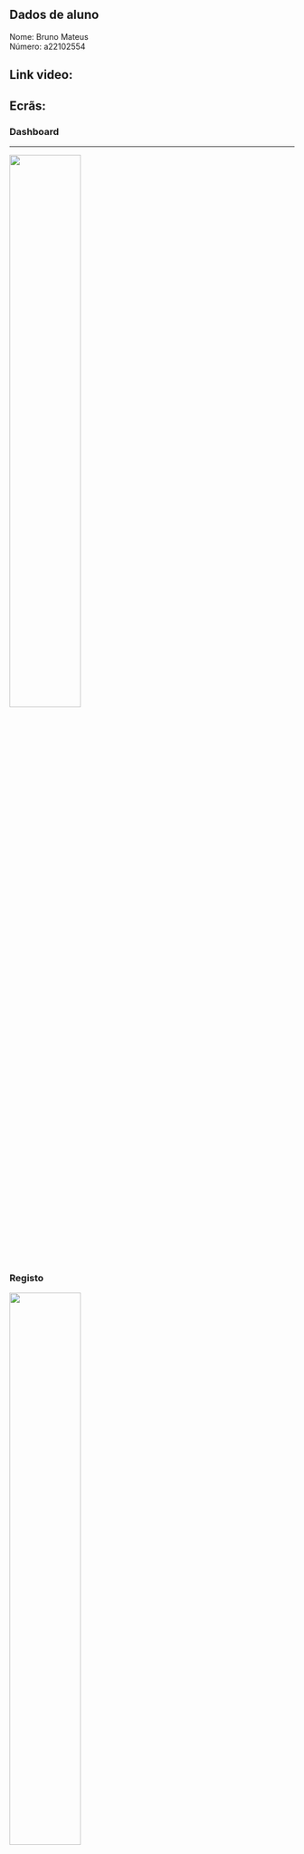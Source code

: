 ## Dados de aluno

Nome: Bruno Mateus <br />
Número: a22102554 <br />


## Link video:
  

## Ecrãs:

### Dashboard
-------------
<img src="img/dashbord.png" height="50%" width="50%">

### Registo
<img src="img/registoFilme1.png" height="50%" width="50%">
<img src="img/registoFilme2.png" height="50%" width="50%">
<img src="img/registoFilme2.png" height="50%" width="50%">
<img src="img/erroCamposObg.png" height="50%" width="50%">
<img src="img/autoCompleteCinema.png" height="50%" width="50%">
<img src="img/popupData.png" height="50%" width="50%">
<img src="img/popupData.png" height="50%" width="50%">

### Lista Filmes
<img src="img/listaFilmes.png" height="50%" width="50%">
<img src="img/rodarEcra.png" height="50%" width="50%">

### Detalhe do Filme
<img src="img/detalheFilme1.png" height="50%" width="50%">
<img src="img/detalheFilme2.png" height="50%" width="50%">

### Mapa
<img src="img/mapa.png" height="50%" width="50%">

### Pesquisa de voz
<img src="img/voice1.png" height="50%" width="50%">
<img src="img/voice2.png" height="50%" width="50%">

## Critérios

### Parte I

| Critério                                           | Funcionalidades                                                                                                                                                                                                                                                           |
|----------------------------------------------------|---------------------------------------------------------------------------------------------------------------------------------------------------------------------------------------------------------------------------------------------------------------------------|
| Dashboard                                          | Existe um ecrã dashboard que permite viualizar o numero de filmes já vistos e um top 5 dos filmes melhor classificados                                                                                                                                                    |
| Apresentação dos filmes -Lista                     | Existe um ecrã onde é representado a lista dos Filmes visualizados                                                                                                                                                                                                        |
| Apresentação dos filmes - Lista - Rotação          | É possivel rodar o ecrá desse mesmo ecrã de lista, onde acrescenta as observações de cada filme                                                                                                                                                                           |
| Apresentação dos filmes - Mapa (imagem)            | Existe um ecrã dedicado ao Mapa, onde aparece uma imagem de um mapa dos cinemas de Lisboas                                                                                                                                                                                |
| Detalhe do filme (sem fotografias)                 | É possivel verificar o detalhe de cada filme na lista, ao selecionar o mesmo irá apresentar um ecrã "Detalhe" onde representa toda a informação solicitada em enunciado de cada filme                                                                                     |
| Detalhe do filme (apenas a parte das fotografias)  | No Ecrã é tambem possivel visualizar as fotografias inseridas no registo                                                                                                                                                                                                  |
| Pesquisa de filmes por voz                         | Existe um botão com um icon de um microfone na barra superior onde ao selecionar abre uma pop-up com uma contagem de 10segundos conforme solicitado em enunciado                                                                                                          |
| Registo de filmes (sem fotografias)                | Existe um ecrã para efectuar o registo de cada filme com todos os dados pedidos em enunciado                                                                                                                                                                              |
| Registo de filmes (apenas a parte das fotografias) | Nesse mesmo ecrã é possivel registar tambem as fotografias tiradas através da camera                                                                                                                                                                                      |
| Suporte multi-idioma                               | Existe tambem suporte de multi-idioma, para as linguagens: Portugues, Frances e Ingles                                                                                                                                                                                    |
| Navegabilidade                                     | A navegação entre ecrãs é feita através de drawer                                                                                                                                                                                                                         |


### Parte II + Recurso

| Critério                                             | Funcionalidades                                                                                                                                                                                                                                                           |
|------------------------------------------------------|---------------------------------------------------------------------------------------------------------------------------------------------------------------------------------------------------------------------------------------------------------------------------|
| Regista Já                                           | É possivel ir para o ecrã de registo de uma avaliação apenas agitando o smartphone |
| Registo de filmes                                    | É possivel registar uma avaliação de um filme caso exista acesso à internet |
| Inserir corretamente na base de dados                | Os registos na base de dados são inseridos corretamente |
| Validação e obtenção dos dados do filme via API      | Os dados dos filmes são obtidos via API e guardados na base de dados local |
| Validação e obtenção dos dados do cinema via JSON    | Os dados dos cinemas são obtidos via JSON e guardados na base de dados local |
| Utilização de geo-localização                        | No fragmento Mapa é utilizada a geolocalização |
| Inserir fotografias na base de dados                 | As fotografias referentes à avaliação são guardadas na base de dados com id da avaliação |
| Apresentação dos filmes -Lista                       | Os filmes são apresentados em forma de lista |
| Apresentação dos filmes - Mapa                       | Os filmes são apresentados no mapa através de markers |
| Filtros - Apresentação em Lista                      | É possivel filtrar os filmes por pesquisa do nome do filme ou até mesmo pela proximidade de 500 ou 1000 metros, ainda é possivel filtrar os filtros em conjunto com a ordenação |
| Ordenação - Apresentação em Lista                    | É possivel ordenar os filmes pela ordem crescente ou decrescente e tambem é possivel combinar com os filtros |
| Detalhe do filme (sem fotografias)                   | O filme é apresentado sem fotografias |
| Detalhe do filme (apenas a parte das fotografias)    | O filme apresenta fotografias inseridas num recycler view |
| Pesquisa de filmes por voz - Funcionalidade Avançada | É possível procurar um filme que tenha sido avaliado por voz |
| Dashboard                                            | O ecrã dashboard que permite viualizar o numero de filmes já vistos e um top 5 dos filmes melhor classificados |
| Funcionamento Offline - Funcionalidade Avançada      | A aplicação funciona de modo offline apenas para visualização de avaliações já inseridas |
| Video                                                |  |

### Autoavaliação = 17

## Classes de Lógica de Negócio 

#### Classe Avaliacao:
- Atributos: <br />
-- id - String <br />
-- filme - Filme <br />
-- cinema - Cinema <br />
-- avaliacao - Int <br />
-- dataVisualizacao - Long <br />
-- fotos - List<File>? <br />
-- observacoes - String <br />

#### Classe Filme:
- Atributos: <br />
-- id - String <br />
-- nome - String <br />
-- generoImbd - String <br />
-- dataImbd - Long <br />
-- avaliacaoImbd - String <br />
-- imgImbd - String <br />
-- sinopse - String? <br />

#### Classe Cinema:
- Atributos: <br />
-- cinema_id - Int <br />
-- cinema_name - String <br />
-- latitude - Double <br />
-- longitud - Double <br />
-- morada - String <br />
-- localidade - String <br />
  
  #### Classe abstrata Operações:
- Métodos: <br />
- Filmes: <br />
-- getAllFilmes(onFinished: (Result<List<Avaliacao>>) -> Unit) <br />
-- inserirFilme(filme: Filme, avaliacao: Avaliacao, onFinished: () -> Unit) <br />
-- getFilmeIMDB(nome: String, onFinished: (Result<Filme>) -> Unit) <br />
-- getFilme(id: String, onFinished: (Result<Filme>) -> Unit) <br />
-- verificarFilme(nome: String, onFinished: (Int) -> Unit) <br />
- Avaliações: <br />
-- getAllAvaliacoes(onFinished: (Result<List<Avaliacao>>) -> Unit) <br />
-- getAvaliacao(id : String, onFinished: (Result<Avaliacao>) -> Unit) <br />
-- inserirAvaliacao(filme: Filme, avaliacao: Avaliacao, onFinished: (Result<Filme>) -> Unit) <br />
-- getAvaliacaoIdFromFilmeName(nome: String, onFinished: (Result<String>) -> Unit) <br />
-- inserirFotosAvaliacao(fotos: List<File>, idAvaliacao: String, onFinished: () -> Unit) <br />
-- getAllFotosFromAvaliacao(id: String, onFinished: (Result<List<File>>) -> Unit) <br />
-- getAvaliacaoCheckCinema(idCinema: Int, onFinished: (Result<Int>) -> Unit) <br />
-- countAvaliacoes(onFinished: (Result<Int>) -> Unit) <br />
-- top5Avaliacoes(onFinished: (Result<List<Avaliacao>>) -> Unit) <br />
- Cinemas: <br />
-- getCinemasJSON(onFinished: (Result<List<Cinema>>) -> Unit) <br />
-- inserirCinemas(cinemas : List<Cinema>, onFinished: () -> Unit) <br />
-- getCinemaByNome(cinema : String, onFinished: (Result<Cinema>) -> Unit) <br />
-- getCinemaById(idCinema : Int, onFinished: (Result<Cinema>) -> Unit) <br />
-- verificarCinema(nome : String, onFinished: (Int) -> Unit) <br />
-- getAllCinemasNomes(onFinished: (Result<List<String>>) -> Unit) <br />
-- clearAllCinemas(onFinished: () -> Unit) <br />
  

## Idioma gerado pelo Chat GPT assim como os screenshots das prompts:

<img src="img/inglesFrances1.png" height="50%" width="50%">
<img src="img/inglesFrances2.png" height="50%" width="50%">


## Fontes de informação:
- Chat GPT
- stackoverflow
- youtube


